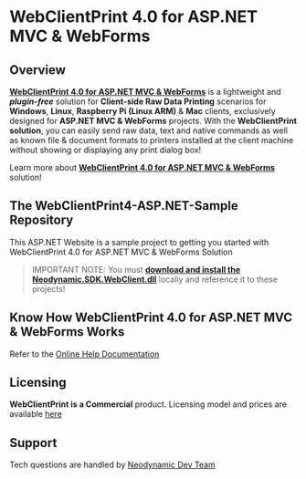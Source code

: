 # WebClientPrint 4.0 for **ASP.NET MVC & WebForms**

## Overview
[**WebClientPrint 4.0 for ASP.NET MVC & WebForms**](https://neodynamic.com/products/printing/raw-data/aspnet-mvc) is a lightweight and ***plugin-free*** solution for **Client-side Raw Data Printing** scenarios for **Windows**, **Linux**, **Raspberry Pi (Linux ARM)** & **Mac** clients, exclusively designed for **ASP.NET MVC & WebForms**  projects. With the **WebClientPrint solution**, you can easily send raw data, text and native commands as well as known file & document formats to printers installed at the client machine without showing or displaying any print dialog box!

Learn more about [**WebClientPrint 4.0 for ASP.NET MVC & WebForms**](https://neodynamic.com/products/printing/raw-data/aspnet-mvc/) solution!

## The WebClientPrint4-ASP.NET-Sample Repository
This ASP.NET Website is a sample project to getting you started with WebClientPrint 4.0 for ASP.NET MVC & WebForms Solution

> IMPORTANT NOTE: You must [**download and install the Neodynamic.SDK.WebClient.dll**](https://neodynamic.com/products/printing/raw-data/aspnet-mvc/download) locally and reference it to these projects!

## Know How WebClientPrint 4.0 for ASP.NET MVC & WebForms Works
Refer to the [Online Help Documentation](https://neodynamic.com/Products/Help/WebClientPrint4.0/index.html)

## Licensing

**WebClientPrint is a Commercial** product. Licensing model and prices are available [here](https://neodynamic.com/products/printing/raw-data/aspnet-mvc/buy)

## Support

Tech questions are handled by [Neodynamic Dev Team](https://neodynamic/support)
